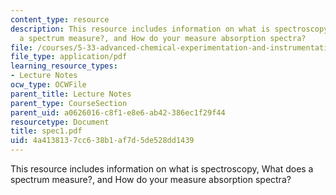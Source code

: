 ```yaml
---
content_type: resource
description: This resource includes information on what is spectroscopy, What does
  a spectrum measure?, and How do your measure absorption spectra?
file: /courses/5-33-advanced-chemical-experimentation-and-instrumentation-fall-2007/4a4138137cc638b1af7d5de528dd1439_spec1.pdf
file_type: application/pdf
learning_resource_types:
- Lecture Notes
ocw_type: OCWFile
parent_title: Lecture Notes
parent_type: CourseSection
parent_uid: a0626016-c8f1-e8e6-ab42-386ec1f29f44
resourcetype: Document
title: spec1.pdf
uid: 4a413813-7cc6-38b1-af7d-5de528dd1439
---
```

This resource includes information on what is spectroscopy, What does a spectrum measure?, and How do your measure absorption spectra?


